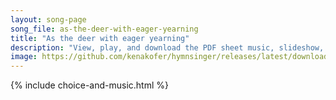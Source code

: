```yaml
---
layout: song-page
song_file: as-the-deer-with-eager-yearning
title: "As the deer with eager yearning"
description: "View, play, and download the PDF sheet music, slideshow, and audio. Lyrics: As the deer with eager yearning seeks the cooling watercourse, so my soul with ardor burning longs for God, its heav'nly source. When shall I behold G... english theist 4part"
image: https://github.com/kenakofer/hymnsinger/releases/latest/download/as-the-deer-with-eager-yearning-trad.png
---
```


{% include choice-and-music.html %}